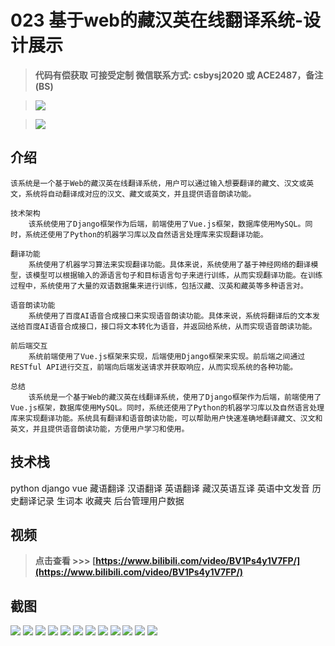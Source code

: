 # 023 基于web的藏汉英在线翻译系统-设计展示

> **代码有偿获取 可接受定制 微信联系方式: csbysj2020 或 ACE2487，备注(BS)**

> ![](./qrcode2.jpg)

> ![](./qrcode.jpg)

## 介绍

```
该系统是一个基于Web的藏汉英在线翻译系统，用户可以通过输入想要翻译的藏文、汉文或英文，系统将自动翻译成对应的汉文、藏文或英文，并且提供语音朗读功能。

技术架构
    该系统使用了Django框架作为后端，前端使用了Vue.js框架，数据库使用MySQL。同时，系统还使用了Python的机器学习库以及自然语言处理库来实现翻译功能。

翻译功能
    系统使用了机器学习算法来实现翻译功能。具体来说，系统使用了基于神经网络的翻译模型，该模型可以根据输入的源语言句子和目标语言句子来进行训练，从而实现翻译功能。在训练过程中，系统使用了大量的双语数据集来进行训练，包括汉藏、汉英和藏英等多种语言对。

语音朗读功能
    系统使用了百度AI语音合成接口来实现语音朗读功能。具体来说，系统将翻译后的文本发送给百度AI语音合成接口，接口将文本转化为语音，并返回给系统，从而实现语音朗读功能。

前后端交互
    系统前端使用了Vue.js框架来实现，后端使用Django框架来实现。前后端之间通过RESTful API进行交互，前端向后端发送请求并获取响应，从而实现系统的各种功能。

总结
    该系统是一个基于Web的藏汉英在线翻译系统，使用了Django框架作为后端，前端使用了Vue.js框架，数据库使用MySQL。同时，系统还使用了Python的机器学习库以及自然语言处理库来实现翻译功能。系统具有翻译和语音朗读功能，可以帮助用户快速准确地翻译藏文、汉文和英文，并且提供语音朗读功能，方便用户学习和使用。
```

## 技术栈

python django vue 藏语翻译 汉语翻译 英语翻译 藏汉英语互译 英语中文发音 历史翻译记录 生词本 收藏夹 后台管理用户数据

## 视频

> **点击查看 \>\>\> [https://www.bilibili.com/video/BV1Ps4y1V7FP/](https://www.bilibili.com/video/BV1Ps4y1V7FP/)**

## 截图

![](./01.png)
![](./02.png)
![](./03.png)
![](./04.png)
![](./05.png)
![](./06.png)
![](./07.png)
![](./08.png)
![](./09.png)
![](./10.png)
![](./11.png)
![](./12.png)